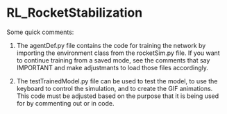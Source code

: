 # RL_RocketStabilization

Some quick comments:

1. The agentDef.py file contains the code for training the network by importing the environment class from the rocketSim.py file. If you want to continue training from a saved mode, 
see the comments that say IMPORTANT and make adjustmants to load those files accordingly.

2. The testTrainedModel.py file can be used to test the model, to use the keyboard to control the simulation, and to create the GIF animations. This code must be adjusted based
on the purpose that it is being used for by commenting out or in code.

